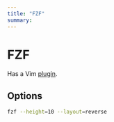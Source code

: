 ```yaml
---
title: "FZF"
summary:
---
```


FZF
===

Has a Vim [plugin](../../vim/plugins/fzf.md).

Options
---

```bash
fzf --height=10 --layout=reverse
```
